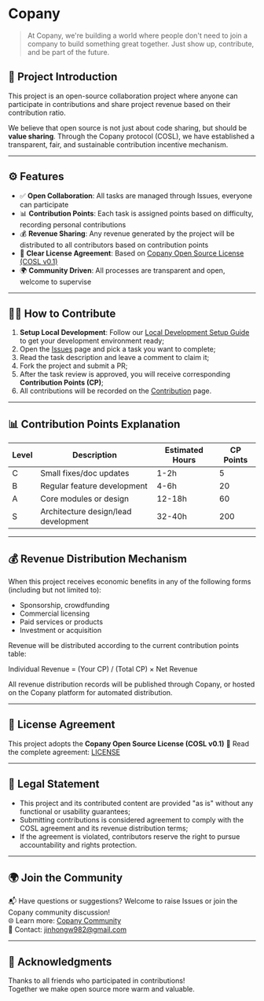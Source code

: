 # Copany

> At Copany, we're building a world where people don't need to join a company to build something great together. Just show up, contribute, and be part of the future.

## 🚀 Project Introduction

This project is an open-source collaboration project where anyone can participate in contributions and share project revenue based on their contribution ratio.

We believe that open source is not just about code sharing, but should be **value sharing**. Through the Copany protocol (COSL), we have established a transparent, fair, and sustainable contribution incentive mechanism.

---

## ⚙️ Features

- ✅ **Open Collaboration**: All tasks are managed through Issues, everyone can participate
- 📊 **Contribution Points**: Each task is assigned points based on difficulty, recording personal contributions
- 💰 **Revenue Sharing**: Any revenue generated by the project will be distributed to all contributors based on contribution points
- 📖 **Clear License Agreement**: Based on [Copany Open Source License (COSL v0.1)](https://github.com/Copanies/Copany/blob/main/LICENSE)
- 🌍 **Community Driven**: All processes are transparent and open, welcome to supervise

---

## 🧑‍💻 How to Contribute

1. **Setup Local Development**: Follow our [Local Development Setup Guide](local-development-setup.md) to get your development environment ready;
2. Open the [Issues](https://copany-app-229305319236.asia-east1.run.app/copany/5?tab=Cooperate) page and pick a task you want to complete;
3. Read the task description and leave a comment to claim it;
4. Fork the project and submit a PR;
5. After the task review is approved, you will receive corresponding **Contribution Points (CP)**;
6. All contributions will be recorded on the [Contribution](https://copany-app-229305319236.asia-east1.run.app/copany/5?tab=Contribution) page.

---

## 📊 Contribution Points Explanation

| Level | Description                          | Estimated Hours | CP Points |
| ----- | ------------------------------------ | --------------- | --------- |
| C     | Small fixes/doc updates              | 1-2h            | 5         |
| B     | Regular feature development          | 4-6h            | 20        |
| A     | Core modules or design               | 12-18h          | 60        |
| S     | Architecture design/lead development | 32-40h          | 200       |

---

## 💰 Revenue Distribution Mechanism

When this project receives economic benefits in any of the following forms (including but not limited to):

- Sponsorship, crowdfunding
- Commercial licensing
- Paid services or products
- Investment or acquisition

Revenue will be distributed according to the current contribution points table:

Individual Revenue = (Your CP) / (Total CP) × Net Revenue

All revenue distribution records will be published through Copany, or hosted on the Copany platform for automated distribution.

---

## 📄 License Agreement

This project adopts the **Copany Open Source License (COSL v0.1)**
📖 Read the complete agreement: [LICENSE](https://github.com/Copanies/Copany/blob/main/LICENSE)

---

## 🧾 Legal Statement

- This project and its contributed content are provided "as is" without any functional or usability guarantees;
- Submitting contributions is considered agreement to comply with the COSL agreement and its revenue distribution terms;
- If the agreement is violated, contributors reserve the right to pursue accountability and rights protection.

---

## 🌍 Join the Community

📬 Have questions or suggestions? Welcome to raise Issues or join the Copany community discussion!  
🌐 Learn more: [Copany Community](https://copany-app-229305319236.asia-east1.run.app/copany/5)  
📧 Contact: jinhongw982@gmail.com

---

## 🙌 Acknowledgments

Thanks to all friends who participated in contributions!  
Together we make open source more warm and valuable.
